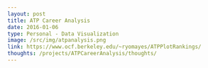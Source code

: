 ```yaml
---
layout: post
title: ATP Career Analysis
date: 2016-01-06
type: Personal - Data Visualization
image: /src/img/atpanalysis.png
link: https://www.ocf.berkeley.edu/~ryomayes/ATPPlotRankings/
thoughts: /projects/ATPCareerAnalysis/thoughts/
---
```

